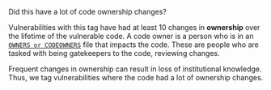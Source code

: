 Did this have a lot of code ownership changes?

Vulnerabilities with this tag have had at least 10 changes in **ownership** over the lifetime of the vulnerable code. A code owner is a person who is in an [`OWNERS or CODEOWNERS`](https://docs.github.com/en/repositories/managing-your-repositorys-settings-and-features/customizing-your-repository/about-code-owners) file that impacts the code. These are people who are tasked with being gatekeepers to the code, reviewing changes.

Frequent changes in ownership can result in loss of institutional knowledge. Thus, we tag vulnerabilities where the code had a lot of ownership changes.